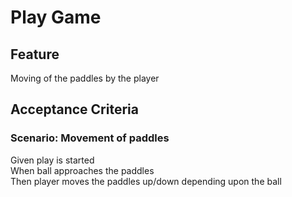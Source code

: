 # Play Game

## Feature

Moving of the paddles by the player

## Acceptance Criteria

### Scenario: Movement of paddles

Given play is started  
When ball approaches the paddles  
Then player moves the paddles up/down depending upon the ball
